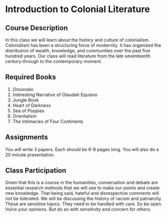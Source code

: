 # Introduction to Colonial Literature
## Course Description
In this class we will learn about the history and culture of colonialism. Colonialism has been a structuring force of modernity. It has organized the distribution of wealth, knowledge, and communities over the past five hundred years. Our class will read literature from the late seventeenth century through to the contemporary moment.

## Required Books
1. Oroonoko
2. Interesting Narrative of Olaudah Equiano
3. Jungle Book
4. Heart of Darkness
5. Sea of Poppies
6. Orientalism
7. The Intimacies of Four Continents

## Assignments
You will write 3 papers. Each should be 6-8 pages long. You will also do a 20 minute presentation. 

## Class Participation
Given that this is a course in the humanities, conversation and debate are essential research methods that we will use to make our points and create new knowledge. That being said, hateful and disrespective comments will not be tolerated. We will be discussing the history of racism and patriarchy. These are sensitive topics. They need to be handled with care. So be open. Voice your opinions. But do so with sensitivity and concern for others.